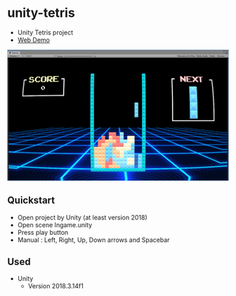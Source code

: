 # unity-tetris
- Unity Tetris project
- [Web Demo](https://mousedoc.github.io/unity-tts/)  

![Screenshot](/readme/screenshot_00.PNG)

## Quickstart
- Open project by Unity (at least version 2018)
- Open scene Ingame.unity
- Press play button
- Manual : Left, Right, Up, Down arrows and Spacebar

## Used
- Unity
  - Version 2018.3.14f1
